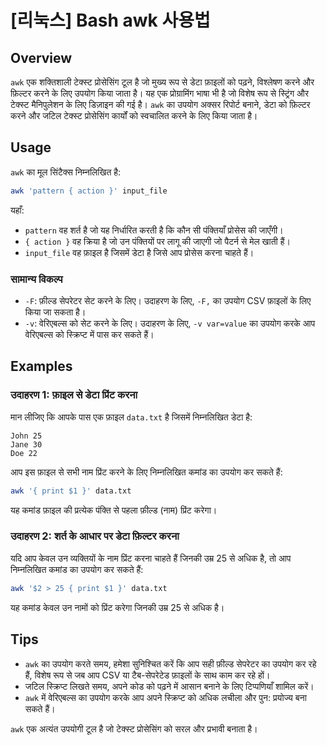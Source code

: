 # [리눅스] Bash awk 사용법

## Overview
`awk` एक शक्तिशाली टेक्स्ट प्रोसेसिंग टूल है जो मुख्य रूप से डेटा फ़ाइलों को पढ़ने, विश्लेषण करने और फ़िल्टर करने के लिए उपयोग किया जाता है। यह एक प्रोग्रामिंग भाषा भी है जो विशेष रूप से स्ट्रिंग और टेक्स्ट मैनिपुलेशन के लिए डिज़ाइन की गई है। `awk` का उपयोग अक्सर रिपोर्ट बनाने, डेटा को फ़िल्टर करने और जटिल टेक्स्ट प्रोसेसिंग कार्यों को स्वचालित करने के लिए किया जाता है।

## Usage
`awk` का मूल सिंटैक्स निम्नलिखित है:

```bash
awk 'pattern { action }' input_file
```

यहाँ:
- `pattern` वह शर्त है जो यह निर्धारित करती है कि कौन सी पंक्तियाँ प्रोसेस की जाएँगी।
- `{ action }` वह क्रिया है जो उन पंक्तियों पर लागू की जाएगी जो पैटर्न से मेल खाती हैं।
- `input_file` वह फ़ाइल है जिसमें डेटा है जिसे आप प्रोसेस करना चाहते हैं।

### सामान्य विकल्प
- `-F`: फ़ील्ड सेपरेटर सेट करने के लिए। उदाहरण के लिए, `-F,` का उपयोग CSV फ़ाइलों के लिए किया जा सकता है।
- `-v`: वेरिएबल्स को सेट करने के लिए। उदाहरण के लिए, `-v var=value` का उपयोग करके आप वेरिएबल्स को स्क्रिप्ट में पास कर सकते हैं।

## Examples
### उदाहरण 1: फ़ाइल से डेटा प्रिंट करना
मान लीजिए कि आपके पास एक फ़ाइल `data.txt` है जिसमें निम्नलिखित डेटा है:

```
John 25
Jane 30
Doe 22
```

आप इस फ़ाइल से सभी नाम प्रिंट करने के लिए निम्नलिखित कमांड का उपयोग कर सकते हैं:

```bash
awk '{ print $1 }' data.txt
```

यह कमांड फ़ाइल की प्रत्येक पंक्ति से पहला फ़ील्ड (नाम) प्रिंट करेगा।

### उदाहरण 2: शर्त के आधार पर डेटा फ़िल्टर करना
यदि आप केवल उन व्यक्तियों के नाम प्रिंट करना चाहते हैं जिनकी उम्र 25 से अधिक है, तो आप निम्नलिखित कमांड का उपयोग कर सकते हैं:

```bash
awk '$2 > 25 { print $1 }' data.txt
```

यह कमांड केवल उन नामों को प्रिंट करेगा जिनकी उम्र 25 से अधिक है।

## Tips
- `awk` का उपयोग करते समय, हमेशा सुनिश्चित करें कि आप सही फ़ील्ड सेपरेटर का उपयोग कर रहे हैं, विशेष रूप से जब आप CSV या टैब-सेपरेटेड फ़ाइलों के साथ काम कर रहे हों।
- जटिल स्क्रिप्ट लिखते समय, अपने कोड को पढ़ने में आसान बनाने के लिए टिप्पणियाँ शामिल करें।
- `awk` में वेरिएबल्स का उपयोग करके आप अपने स्क्रिप्ट को अधिक लचीला और पुन: प्रयोज्य बना सकते हैं।

`awk` एक अत्यंत उपयोगी टूल है जो टेक्स्ट प्रोसेसिंग को सरल और प्रभावी बनाता है।
